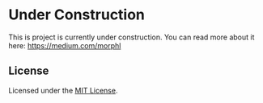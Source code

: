 # Under Construction

This is project is currently under construction. You can read more about it here: https://medium.com/morphl

## License

Licensed under the [MIT License](https://opensource.org/licenses/MIT).
